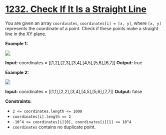 # [1232. Check If It Is a Straight Line](https://leetcode.com/problems/check-if-it-is-a-straight-line/)

You are given an array `coordinates`, `coordinates[i] = [x, y]`, where `[x, y]` represents the coordinate of a point. Check if these points make a straight line in the XY plane.

**Example 1:**

![](https://assets.leetcode.com/uploads/2019/10/15/untitled-diagram-2.jpg)

**Input:** coordinates = \[\[1,2\],\[2,3\],\[3,4\],\[4,5\],\[5,6\],\[6,7\]\]
**Output:** true

**Example 2:**

**![](https://assets.leetcode.com/uploads/2019/10/09/untitled-diagram-1.jpg)**

**Input:** coordinates = \[\[1,1\],\[2,2\],\[3,4\],\[4,5\],\[5,6\],\[7,7\]\]
**Output:** false

**Constraints:**

- `2 <= coordinates.length <= 1000`
- `coordinates[i].length == 2`
- `-10^4 <= coordinates[i][0], coordinates[i][1] <= 10^4`
- `coordinates` contains no duplicate point.
